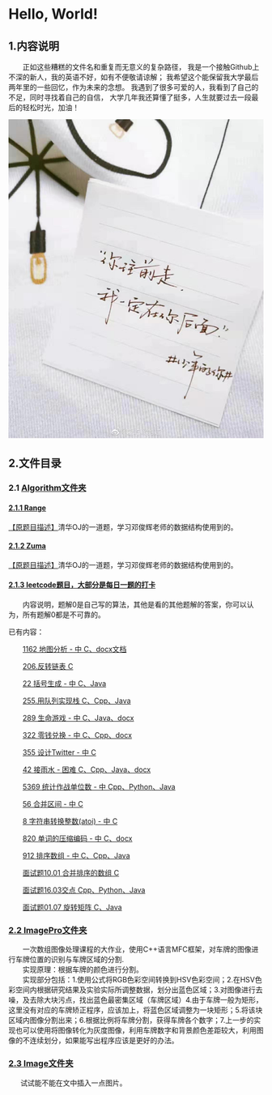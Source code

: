 # Hello, World!

## 1.内容说明

<p style="text-indent:2em">正如这些糟糕的文件名和重复而无意义的复杂路径，
我是一个接触Github上不深的新人，我的英语不好，如有不便敬请谅解；
我希望这个能保留我大学最后两年里的一些回忆，作为未来的念想。
我遇到了很多可爱的人，我看到了自己的不足，同时寻找着自己的自信，
大学几年我还算懂了挺多，人生就要过去一段最后的轻松时光，加油！</p>

![I love Qiu](Image/mmexport1572185887250.jpg)

## 2.文件目录

### 2.1 [Algorithm文件夹](https://github.com/gcx-17211270/helloworld/tree/master/Algorithm)

#### [2.1.1 Range](https://github.com/gcx-17211270/helloworld/tree/master/Algorithm/Range)

[【原题目描述】](https://dsa.cs.tsinghua.edu.cn/oj/problem.shtml?id=1142)清华OJ的一道题，学习邓俊辉老师的数据结构使用到的。

#### [2.1.2 Zuma](https://github.com/gcx-17211270/helloworld/tree/master/Algorithm/Zuma)

[【原题目描述】](https://dsa.cs.tsinghua.edu.cn/oj/problem.shtml?id=1143)清华OJ的一道题，学习邓俊辉老师的数据结构使用到的。

#### [2.1.3 leetcode题目，大部分是每日一题的打卡](https://github.com/gcx-17211270/helloworld/tree/master/Algorithm/leetcode)

&emsp;&emsp;内容说明，题解0是自己写的算法，其他是看的其他题解的答案，你可以认为，所有题解0都是不可靠的。
  
  已有内容：
  
  &ensp;&ensp;&ensp;&ensp;[1162 地图分析 - 中 C、docx文档](https://github.com/gcx-17211270/helloworld/tree/master/Algorithm/leetcode/1162%20%E5%9C%B0%E5%9B%BE%E5%88%86%E6%9E%90%20-%20%E4%B8%AD)

  &emsp;&emsp;[206.反转链表 C](https://github.com/gcx-17211270/helloworld/tree/master/Algorithm/leetcode/206.%E5%8F%8D%E8%BD%AC%E9%93%BE%E8%A1%A8)
  
  &ensp;&ensp;&ensp;&ensp;[22 括号生成 - 中 C、Java](https://github.com/gcx-17211270/helloworld/tree/master/Algorithm/leetcode/22%20%E6%8B%AC%E5%8F%B7%E7%94%9F%E6%88%90%20-%20%E4%B8%AD)
  
  &ensp;&ensp;&ensp;&ensp;[255.用队列实现栈 C、Cpp、Java](https://github.com/gcx-17211270/helloworld/tree/master/Algorithm/leetcode/255.%E7%94%A8%E9%98%9F%E5%88%97%E5%AE%9E%E7%8E%B0%E6%A0%88)
  
 &emsp;&emsp;[289 生命游戏 - 中 C、Java、docx](https://github.com/gcx-17211270/helloworld/tree/master/Algorithm/leetcode/289%20%E7%94%9F%E5%91%BD%E6%B8%B8%E6%88%8F%20-%20%E4%B8%AD)
  
  &ensp;&ensp;&ensp;&ensp;[322 零钱兑换 - 中 C、Cpp、docx](https://github.com/gcx-17211270/helloworld/tree/master/Algorithm/leetcode/322%20%E9%9B%B6%E9%92%B1%E5%85%91%E6%8D%A2%20-%20%E4%B8%AD)
  
&emsp;&emsp;[355 设计Twitter - 中 C](https://github.com/gcx-17211270/helloworld/tree/master/Algorithm/leetcode/355%20%E8%AE%BE%E8%AE%A1Twitter%20-%20%E4%B8%AD)
  
&ensp;&ensp;&ensp;&ensp;[42 接雨水 - 困难 C、Cpp、Java、docx](https://github.com/gcx-17211270/helloworld/tree/master/Algorithm/leetcode/42%20%E6%8E%A5%E9%9B%A8%E6%B0%B4%20-%20%E5%9B%B0%E9%9A%BE)
  
&emsp;&emsp;[5369 统计作战单位数 - 中 Cpp、Python、Java](https://github.com/gcx-17211270/helloworld/tree/master/Algorithm/leetcode/5369%20%E7%BB%9F%E8%AE%A1%E4%BD%9C%E6%88%98%E5%8D%95%E4%BD%8D%E6%95%B0%20-%20%E4%B8%AD)
  
&ensp;&ensp;&ensp;&ensp;[56 合并区间 - 中 C](https://github.com/gcx-17211270/helloworld/tree/master/Algorithm/leetcode/56%20%E5%90%88%E5%B9%B6%E5%8C%BA%E9%97%B4%20-%20%E4%B8%AD)
  
&emsp;&emsp;[8 字符串转换整数(atoi) - 中 C](https://github.com/gcx-17211270/helloworld/tree/master/Algorithm/leetcode/8%20%E5%AD%97%E7%AC%A6%E4%B8%B2%E8%BD%AC%E6%8D%A2%E6%95%B4%E6%95%B0(atoi)%20-%20%E4%B8%AD)
  
&ensp;&ensp;&ensp;&ensp;[820 单词的压缩编码 - 中 C、docx](https://github.com/gcx-17211270/helloworld/tree/master/Algorithm/leetcode/820%20%E5%8D%95%E8%AF%8D%E7%9A%84%E5%8E%8B%E7%BC%A9%E7%BC%96%E7%A0%81%20-%20%E4%B8%AD)
  
&emsp;&emsp;[912 排序数组 - 中 C、Cpp、Java](https://github.com/gcx-17211270/helloworld/tree/master/Algorithm/leetcode/912%20%E6%8E%92%E5%BA%8F%E6%95%B0%E7%BB%84%20-%20%E4%B8%AD)
  
&ensp;&ensp;&ensp;&ensp;[面试题10.01 合并排序的数组 C](https://github.com/gcx-17211270/helloworld/tree/master/Algorithm/leetcode/%E9%9D%A2%E8%AF%9510.01%20%E5%90%88%E5%B9%B6%E6%8E%92%E5%BA%8F%E7%9A%84%E6%95%B0%E7%BB%84)
  
&emsp;&emsp;[面试题16.03交点 Cpp、Python、Java](https://github.com/gcx-17211270/helloworld/tree/master/Algorithm/leetcode/%E9%9D%A2%E8%AF%95%E9%A2%9816.03%E4%BA%A4%E7%82%B9)

&ensp;&ensp;&ensp;&ensp;[面试题01.07 旋转矩阵 C、Java](https://github.com/gcx-17211270/helloworld/tree/master/Algorithm/leetcode/%E9%9D%A2%E8%AF%95%E9%A2%9801.07%20%E6%97%8B%E8%BD%AC%E7%9F%A9%E9%98%B5%20-%20%E4%B8%AD)

### [2.2 ImagePro文件夹](https://github.com/gcx-17211270/helloworld/tree/master/ImgPro)

&#8194;&#8194;&#8194;&#8194;一次数组图像处理课程的大作业，使用C++语言MFC框架，对车牌的图像进行车牌位置的识别与车牌区域的分割.<br/>
&#8195;&#8195;实现原理：根据车牌的颜色进行分割。  
&#8194;&#8194;&#8194;&#8194;实现部分包括：1.使用公式将RGB色彩空间转换到HSV色彩空间；2.在HSV色彩空间内根据研究结果及实验实际所调整数据，划分出蓝色区域；3.对图像进行去噪，及去除大块污点，找出蓝色最密集区域（车牌区域）4.由于车牌一般为矩形，这里没有对应的车牌矫正程序，应该加上，将蓝色区域调整为一块矩形；5.将该块区域内图像分割出来；6.根据比例将车牌分割，获得车牌各个数字；7.上一步的实现也可以使用将图像转化为灰度图像，利用车牌数字和背景颜色差距较大，利用图像的不连续划分，如果能写出程序应该是更好的办法。

### [2.3 Image文件夹](https://github.com/gcx-17211270/helloworld/tree/master/Image)

&nbsp;&nbsp;&nbsp;&nbsp;&nbsp;&nbsp;试试能不能在文中插入一点图片。
